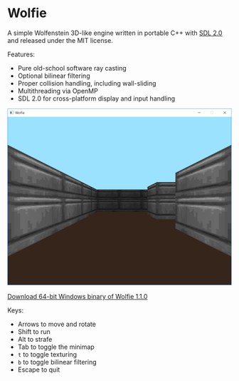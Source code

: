 # Wolfie
A simple Wolfenstein 3D-like engine written in portable C++ with [SDL 2.0](https://www.libsdl.org/) and released under the MIT license.

Features:
* Pure old-school software ray casting
* Optional bilinear filtering
* Proper collision handling, including wall-sliding
* Multithreading via OpenMP
* SDL 2.0 for cross-platform display and input handling

![Screenshot](/screenshot.png?raw=true)

[Download 64-bit Windows binary of Wolfie 1.1.0](https://github.com/dictoon/Wolfie/releases/download/1.1.0/Wolfie-1.1.0.zip)

Keys:
* Arrows to move and rotate
* Shift to run
* Alt to strafe
* Tab to toggle the minimap
* `t` to toggle texturing
* `b` to toggle bilinear filtering
* Escape to quit
